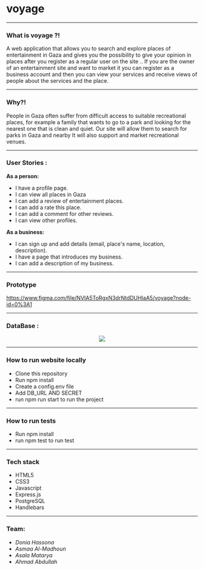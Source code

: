 # voyage

***
### What is voyage ?!
A web application that allows you to search and explore places of entertainment in Gaza and gives you the possibility to give your opinion in places after you register as a regular user on the site ..
If you are the owner of an entertainment site and want to market it you can register as a business account and then you can view your services and receive views of people about the services and the place.

***

### Why?!
People in Gaza often suffer from difficult access to suitable recreational places, for example a family that wants to go to a park and looking for the nearest one that is clean and quiet. Our site will allow them to search for parks in Gaza and nearby
It will also support and market recreational venues.
***

### User Stories :

 **As a person:**
  - I have a profile page.
  - I can view all places in Gaza
  - I can add a review of entertainment places.
  - I can add a rate this place.
  - I can add a comment for other reviews.
  - I can view other profiles.

**As a business:**

  - I can sign up and add details (email, place's name, location, description).
  - I have a page that introduces my business.
  - I can add a description of my business.
***

### Prototype

https://www.figma.com/file/NVIA5ToRgxN3drNtdDUHIaA5/voyage?node-id=0%3A1
____

### DataBase :

<p align="center" >
    <img src="http://www6.0zz0.com/2018/09/09/14/459833827.png" >
</p>

****

### How to run website locally
- Clone this repository
- Run npm install
- Create a config.env file
- Add DB_URL AND SECRET
- run npm run start to run the project
___

### How to run tests
- Run npm install
- run npm test to run test
____

### Tech stack
- HTML5
- CSS3
- Javascript
- Express.js
- PostgreSQL
- Handlebars
____

### Team:
* *Donia Hassona*
* *Asmaa Al-Madhoun*
* *Asala Matarya*
* *Ahmad Abdullah*
